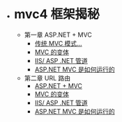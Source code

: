 - # mvc4 框架揭秘
  - 第一章 ASP.NET + MVC
    - [传统 MVC 模式…](1##)
    - [MVC 的变体](1##)
    - [IIS/ ASP .NET 管道](1#)
    - [ASP.NET MVC 是如何运行的](1#)
  - 第二章 URL 路由
    - [ASP.NET + MVC](1##)
    - [MVC 的变体](1##)
    - [IIS/ ASP .NET 管道](1#)
    - [ASP.NET MVC 是如何运行的](1#)
